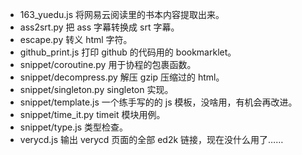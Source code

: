 + 163_yuedu.js 将网易云阅读里的书本内容提取出来。
+ ass2srt.py 把 ass 字幕转换成 srt 字幕。
+ escape.py 转义 html 字符。
+ github_print.js 打印 github 的代码用的 bookmarklet。
+ snippet/coroutine.py 用于协程的包裹函数。
+ snippet/decompress.py 解压 gzip 压缩过的 html。
+ snippet/singleton.py singleton 实现。
+ snippet/template.js 一个练手写的的 js 模板，没啥用，有机会再改进。
+ snippet/time_it.py timeit 模块用例。
+ snippet/type.js 类型检查。
+ verycd.js 输出 verycd 页面的全部 ed2k 链接，现在没什么用了……
